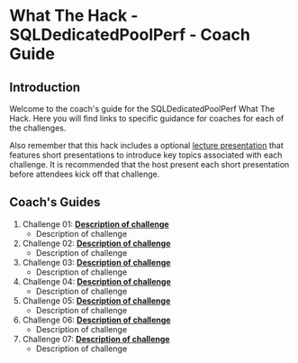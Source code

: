 # What The Hack - SQLDedicatedPoolPerf - Coach Guide

## Introduction
Welcome to the coach's guide for the SQLDedicatedPoolPerf What The Hack. Here you will find links to specific guidance for coaches for each of the challenges.

Also remember that this hack includes a optional [lecture presentation](Lectures.pptx) that features short presentations to introduce key topics associated with each challenge. It is recommended that the host present each short presentation before attendees kick off that challenge.

## Coach's Guides
1. Challenge 01: **[Description of challenge](./Solution-01.md)**
	 - Description of challenge
1. Challenge 02: **[Description of challenge](./Solution-02.md)**
	 - Description of challenge
1. Challenge 03: **[Description of challenge](./Solution-03.md)**
	 - Description of challenge
1. Challenge 04: **[Description of challenge](./Solution-04.md)**
	 - Description of challenge
1. Challenge 05: **[Description of challenge](./Solution-05.md)**
	 - Description of challenge
1. Challenge 06: **[Description of challenge](./Solution-06.md)**
	 - Description of challenge
1. Challenge 07: **[Description of challenge](./Solution-07.md)**
	 - Description of challenge
